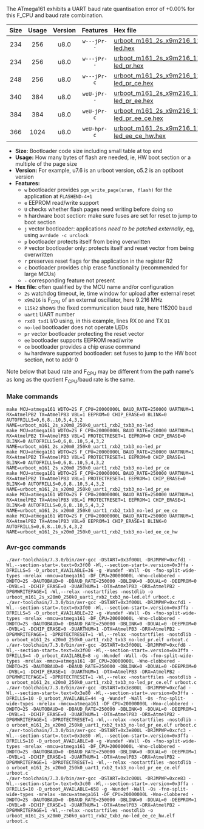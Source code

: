 The ATmega161 exhibits a UART baud rate quantisation error of +0.00% for this F_CPU and baud rate combination.

|Size|Usage|Version|Features|Hex file|
|:-:|:-:|:-:|:-:|:--|
|234|256|u8.0|`w---jPr--`|[urboot_m161_2s_x9m216_115k2_uart1_rxb2_txb3_no-led.hex](https://raw.githubusercontent.com/stefanrueger/urboot.hex/main/mcus/atmega161/watchdog_2_s/external_oscillator_x/%2B9m216000_hz/%2B115k2_baud/uart1_rxb2_txb3/no-led/urboot_m161_2s_x9m216_115k2_uart1_rxb2_txb3_no-led.hex)|
|234|256|u8.0|`w---jPr--`|[urboot_m161_2s_x9m216_115k2_uart1_rxb2_txb3_no-led_pr.hex](https://raw.githubusercontent.com/stefanrueger/urboot.hex/main/mcus/atmega161/watchdog_2_s/external_oscillator_x/%2B9m216000_hz/%2B115k2_baud/uart1_rxb2_txb3/no-led/urboot_m161_2s_x9m216_115k2_uart1_rxb2_txb3_no-led_pr.hex)|
|248|256|u8.0|`w---jPr-c`|[urboot_m161_2s_x9m216_115k2_uart1_rxb2_txb3_no-led_pr_ce.hex](https://raw.githubusercontent.com/stefanrueger/urboot.hex/main/mcus/atmega161/watchdog_2_s/external_oscillator_x/%2B9m216000_hz/%2B115k2_baud/uart1_rxb2_txb3/no-led/urboot_m161_2s_x9m216_115k2_uart1_rxb2_txb3_no-led_pr_ce.hex)|
|340|384|u8.0|`weU-jPr--`|[urboot_m161_2s_x9m216_115k2_uart1_rxb2_txb3_no-led_pr_ee.hex](https://raw.githubusercontent.com/stefanrueger/urboot.hex/main/mcus/atmega161/watchdog_2_s/external_oscillator_x/%2B9m216000_hz/%2B115k2_baud/uart1_rxb2_txb3/no-led/urboot_m161_2s_x9m216_115k2_uart1_rxb2_txb3_no-led_pr_ee.hex)|
|384|384|u8.0|`weU-jPr-c`|[urboot_m161_2s_x9m216_115k2_uart1_rxb2_txb3_no-led_pr_ee_ce.hex](https://raw.githubusercontent.com/stefanrueger/urboot.hex/main/mcus/atmega161/watchdog_2_s/external_oscillator_x/%2B9m216000_hz/%2B115k2_baud/uart1_rxb2_txb3/no-led/urboot_m161_2s_x9m216_115k2_uart1_rxb2_txb3_no-led_pr_ee_ce.hex)|
|366|1024|u8.0|`weU-hpr-c`|[urboot_m161_2s_x9m216_115k2_uart1_rxb2_txb3_no-led_ee_ce_hw.hex](https://raw.githubusercontent.com/stefanrueger/urboot.hex/main/mcus/atmega161/watchdog_2_s/external_oscillator_x/%2B9m216000_hz/%2B115k2_baud/uart1_rxb2_txb3/no-led/urboot_m161_2s_x9m216_115k2_uart1_rxb2_txb3_no-led_ee_ce_hw.hex)|

- **Size:** Bootloader code size including small table at top end
- **Usage:** How many bytes of flash are needed, ie, HW boot section or a multiple of the page size
- **Version:** For example, u7.6 is an urboot version, o5.2 is an optiboot version
- **Features:**
  + `w` bootloader provides `pgm_write_page(sram, flash)` for the application at `FLASHEND-4+1`
  + `e` EEPROM read/write support
  + `U` checks whether flash pages need writing before doing so
  + `h` hardware boot section: make sure fuses are set for reset to jump to boot section
  + `j` vector bootloader: applications *need to be patched externally*, eg, using `avrdude -c urclock`
  + `p` bootloader protects itself from being overwritten
  + `P` vector bootloader only: protects itself and reset vector from being overwritten
  + `r` preserves reset flags for the application in the register R2
  + `c` bootloader provides chip erase functionality (recommended for large MCUs)
  + `-` corresponding feature not present
- **Hex file:** often qualified by the MCU name and/or configuration
  + `2s` watchdog timeout, ie, time window for upload after external reset
  + `x9m216` is F<sub>CPU</sub> of an external oscillator, here 9.216 MHz
  + `115k2` shows the fixed communication baud rate, here 115200 baud
  + `uart1` UART number
  + `rxd0 txd1` I/O using, in this example, lines RX `D0` and TX `D1`
  + `no-led` bootloader does not operate LEDs
  + `pr` vector bootloader protecting the reset vector
  + `ee` bootloader supports EEPROM read/write
  + `ce` bootloader provides a chip erase command
  + `hw` hardware supported bootloader: set fuses to jump to the HW boot section, not to addr 0


Note below that baud rate and F<sub>CPU</sub> may be different from the path name's as long as the quotient F<sub>CPU</sub>/baud rate is the same.

### Make commands
```
make MCU=atmega161 WDTO=2S F_CPU=20000000L BAUD_RATE=250000 UARTNUM=1 RX=AtmelPB2 TX=AtmelPB3 VBL=1 EEPROM=0 CHIP_ERASE=0 BLINK=0 AUTOFRILLS=0,6,8..10,5,4,3,2 NAME=urboot_m161_2s_x20m0_250k0_uart1_rxb2_txb3_no-led
make MCU=atmega161 WDTO=2S F_CPU=20000000L BAUD_RATE=250000 UARTNUM=1 RX=AtmelPB2 TX=AtmelPB3 VBL=1 PROTECTRESET=1 EEPROM=0 CHIP_ERASE=0 BLINK=0 AUTOFRILLS=0,6,8..10,5,4,3,2 NAME=urboot_m161_2s_x20m0_250k0_uart1_rxb2_txb3_no-led_pr
make MCU=atmega161 WDTO=2S F_CPU=20000000L BAUD_RATE=250000 UARTNUM=1 RX=AtmelPB2 TX=AtmelPB3 VBL=1 PROTECTRESET=1 EEPROM=0 CHIP_ERASE=1 BLINK=0 AUTOFRILLS=0,6,8..10,5,4,3,2 NAME=urboot_m161_2s_x20m0_250k0_uart1_rxb2_txb3_no-led_pr_ce
make MCU=atmega161 WDTO=2S F_CPU=20000000L BAUD_RATE=250000 UARTNUM=1 RX=AtmelPB2 TX=AtmelPB3 VBL=1 PROTECTRESET=1 EEPROM=1 CHIP_ERASE=0 BLINK=0 AUTOFRILLS=0,6,8..10,5,4,3,2 NAME=urboot_m161_2s_x20m0_250k0_uart1_rxb2_txb3_no-led_pr_ee
make MCU=atmega161 WDTO=2S F_CPU=20000000L BAUD_RATE=250000 UARTNUM=1 RX=AtmelPB2 TX=AtmelPB3 VBL=1 PROTECTRESET=1 EEPROM=1 CHIP_ERASE=1 BLINK=0 AUTOFRILLS=0,6,8..10,5,4,3,2 NAME=urboot_m161_2s_x20m0_250k0_uart1_rxb2_txb3_no-led_pr_ee_ce
make MCU=atmega161 WDTO=2S F_CPU=20000000L BAUD_RATE=250000 UARTNUM=1 RX=AtmelPB2 TX=AtmelPB3 VBL=0 EEPROM=1 CHIP_ERASE=1 BLINK=0 AUTOFRILLS=0,6,8..10,5,4,3,2 NAME=urboot_m161_2s_x20m0_250k0_uart1_rxb2_txb3_no-led_ee_ce_hw
```

### Avr-gcc commands
```
./avr-toolchain/7.3.0/bin/avr-gcc -DSTART=0x3f00UL -DRJMPWP=0xcfd1 -Wl,--section-start=.text=0x3f00 -Wl,--section-start=.version=0x3ffa -DFRILLS=5 -D_urboot_AVAILABLE=36 -g -Wundef -Wall -Os -fno-split-wide-types -mrelax -mmcu=atmega161 -DF_CPU=20000000L -Wno-clobbered -DWDTO=2S -DAUTOBAUD=0 -DBAUD_RATE=250000 -DBLINK=0 -DDUAL=0 -DEEPROM=0 -DVBL=1 -DCHIP_ERASE=0 -DUARTNUM=1 -DTX=AtmelPB3 -DRX=AtmelPB2 -DPGMWRITEPAGE=1 -Wl,--relax -nostartfiles -nostdlib -o urboot_m161_2s_x20m0_250k0_uart1_rxb2_txb3_no-led.elf urboot.c
./avr-toolchain/7.3.0/bin/avr-gcc -DSTART=0x3f00UL -DRJMPWP=0xcfd1 -Wl,--section-start=.text=0x3f00 -Wl,--section-start=.version=0x3ffa -DFRILLS=5 -D_urboot_AVAILABLE=22 -g -Wundef -Wall -Os -fno-split-wide-types -mrelax -mmcu=atmega161 -DF_CPU=20000000L -Wno-clobbered -DWDTO=2S -DAUTOBAUD=0 -DBAUD_RATE=250000 -DBLINK=0 -DDUAL=0 -DEEPROM=0 -DVBL=1 -DCHIP_ERASE=0 -DUARTNUM=1 -DTX=AtmelPB3 -DRX=AtmelPB2 -DPGMWRITEPAGE=1 -DPROTECTRESET=1 -Wl,--relax -nostartfiles -nostdlib -o urboot_m161_2s_x20m0_250k0_uart1_rxb2_txb3_no-led_pr.elf urboot.c
./avr-toolchain/7.3.0/bin/avr-gcc -DSTART=0x3f00UL -DRJMPWP=0xcfd8 -Wl,--section-start=.text=0x3f00 -Wl,--section-start=.version=0x3ffa -DFRILLS=4 -D_urboot_AVAILABLE=8 -g -Wundef -Wall -Os -fno-split-wide-types -mrelax -mmcu=atmega161 -DF_CPU=20000000L -Wno-clobbered -DWDTO=2S -DAUTOBAUD=0 -DBAUD_RATE=250000 -DBLINK=0 -DDUAL=0 -DEEPROM=0 -DVBL=1 -DCHIP_ERASE=1 -DUARTNUM=1 -DTX=AtmelPB3 -DRX=AtmelPB2 -DPGMWRITEPAGE=1 -DPROTECTRESET=1 -Wl,--relax -nostartfiles -nostdlib -o urboot_m161_2s_x20m0_250k0_uart1_rxb2_txb3_no-led_pr_ce.elf urboot.c
./avr-toolchain/7.3.0/bin/avr-gcc -DSTART=0x3e80UL -DRJMPWP=0xcfad -Wl,--section-start=.text=0x3e80 -Wl,--section-start=.version=0x3ffa -DFRILLS=10 -D_urboot_AVAILABLE=44 -g -Wundef -Wall -Os -fno-split-wide-types -mrelax -mmcu=atmega161 -DF_CPU=20000000L -Wno-clobbered -DWDTO=2S -DAUTOBAUD=0 -DBAUD_RATE=250000 -DBLINK=0 -DDUAL=0 -DEEPROM=1 -DVBL=1 -DCHIP_ERASE=0 -DUARTNUM=1 -DTX=AtmelPB3 -DRX=AtmelPB2 -DPGMWRITEPAGE=1 -DPROTECTRESET=1 -Wl,--relax -nostartfiles -nostdlib -o urboot_m161_2s_x20m0_250k0_uart1_rxb2_txb3_no-led_pr_ee.elf urboot.c
./avr-toolchain/7.3.0/bin/avr-gcc -DSTART=0x3e80UL -DRJMPWP=0xcfc3 -Wl,--section-start=.text=0x3e80 -Wl,--section-start=.version=0x3ffa -DFRILLS=10 -D_urboot_AVAILABLE=0 -g -Wundef -Wall -Os -fno-split-wide-types -mrelax -mmcu=atmega161 -DF_CPU=20000000L -Wno-clobbered -DWDTO=2S -DAUTOBAUD=0 -DBAUD_RATE=250000 -DBLINK=0 -DDUAL=0 -DEEPROM=1 -DVBL=1 -DCHIP_ERASE=1 -DUARTNUM=1 -DTX=AtmelPB3 -DRX=AtmelPB2 -DPGMWRITEPAGE=1 -DPROTECTRESET=1 -Wl,--relax -nostartfiles -nostdlib -o urboot_m161_2s_x20m0_250k0_uart1_rxb2_txb3_no-led_pr_ee_ce.elf urboot.c
./avr-toolchain/7.3.0/bin/avr-gcc -DSTART=0x3c00UL -DRJMPWP=0xce83 -Wl,--section-start=.text=0x3c00 -Wl,--section-start=.version=0x3ffa -DFRILLS=10 -D_urboot_AVAILABLE=658 -g -Wundef -Wall -Os -fno-split-wide-types -mrelax -mmcu=atmega161 -DF_CPU=20000000L -Wno-clobbered -DWDTO=2S -DAUTOBAUD=0 -DBAUD_RATE=250000 -DBLINK=0 -DDUAL=0 -DEEPROM=1 -DVBL=0 -DCHIP_ERASE=1 -DUARTNUM=1 -DTX=AtmelPB3 -DRX=AtmelPB2 -DPGMWRITEPAGE=1 -Wl,--relax -nostartfiles -nostdlib -o urboot_m161_2s_x20m0_250k0_uart1_rxb2_txb3_no-led_ee_ce_hw.elf urboot.c
```

